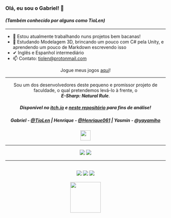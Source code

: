 ### Olá, eu sou o Gabriel! 👋
#### <i>(Também conhecido por alguns como TioLen)</i>

<!--

**TioLen/TioLen** is a ✨ _special_ ✨ repository because its `README.md` (this file) appears on your GitHub profile.

Here are some ideas to get you started:
-->
-----------

- 🔭 Estou atualmente trabalhando nuns projetos bem bacanas!
- 🌱 Estudando Modelagem 3D, brincando um pouco com C# pela Unity, e aprendendo um pouco de Markdown escrevendo isso
- ✔ Inglês e Espanhol intermediário
- 📫 Contato: tiolen@protonmail.com



<p align = "center">Jogue meus jogos <a href="https://itch.io/profile/tiolen" target="_blank">aqui</a>!</p>

-----------

<p align = "center">Sou um dos desenvolvedores deste pequeno e promissor projeto de faculdade, o qual pretendemos levá-lo à frente, o<br><b><i>E-Sharp: Natural Rule</i></b>.</br></p>

##### <p align = "center">Disponível no [itch.io](https://yasmin-miho.itch.io/esharp) e [neste repositório](https://github.com/Henrique061/E-Sharp_Natural-Rule/) para fins de análise!


<!--##### <p align = "center"> Devs:</p> -->

##### <p align = "center">Gabriel - [@TioLen](https://github.com/TioLen) | Henrique - [@Henrique061](https://github.com/Henrique061) | Yasmin - [@yayamiho](https://github.com/yayamiho)</p>


<p align="center">
 <img width="32" src="https://img.itch.zone/aW1nLzYwNzUxNjgucG5n/32x32%23/13d0d0.png">
</p>

<!--

<p align="center">
 <img width="32" src="https://img.itch.zone/aW1nLzYwNzUxNjgucG5n/32x32%23/13d0d0.png">
</p>

-->
-----------
<!--
- 🔭 Estou atualmente trabalhando nuns projetos bem bacanas!
- 🌱 Estudando Java
- 👯 I’m looking to collaborate on ...
- 🤔 I’m looking for help with ...
- 💬 Ask me about ...
- 📫 How to reach me: ...
- 😄 Pronouns: 
- ⚡ Fun fact: ...
-->


<!-- Regiao dos Cards ///////////// <div style = "display: inline_block">

<div align = "center">
  <a href="https://github.com/TioLen/github-readme-stats">
    <img align="center" src="https://github-readme-stats.vercel.app/api?username=TioLen&show_icons=true&theme=merko" />
  </a>
</div>

<p>

<div align = "center">
  <a href="https://github.com/TioLen/github-readme-stats">
    <img align="center" src="https://github-readme-stats.vercel.app/api/top-langs/?username=TioLen&layout=compact&show_icons=true&theme=highcontrast" />
  </a>
</div>



---------
-->
<!-- programming languages -->
<div align = "center">
<img src="https://img.shields.io/badge/Java-ED8B00?style=for-the-badge&logo=java&logoColor=white">
  <img src="https://img.shields.io/badge/C%23-239120?style=for-the-badge&logo=c-sharp&logoColor=white" target="_blank">
</div>

---------
<!-- contato -->
<!-- proton, facebook, linkedin -->
<div align = "center"><br>
  <a href="mailto:tiolen@protonmail.com" target="_blank"> <img src="https://img.shields.io/badge/ProtonMail-8B89CC?style=for-the-badge&logo=protonmail&logoColor=white" target="_blank"></a>
  <a href="https://facebook.com/gabrielsilva4k" target="_blank"> <img src="https://img.shields.io/badge/Facebook-1877F2?style=for-the-badge&logo=facebook&logoColor=white" target="_blank"></a>
  <a href="https://www.linkedin.com/in/tiolen/" target="_blank"> <img src="https://img.shields.io/badge/LinkedIn-0077B5?style=for-the-badge&logo=linkedin&logoColor=white" target="_blank"></a>
</div>

<div align = "center"><br>
  <a href="https://tiolen.artstation.com" target="_blank"> <img width=96 src="https://www.vippng.com/png/full/231-2319377_art-station-icon-png.png" target="_blank"></a>
</div>
